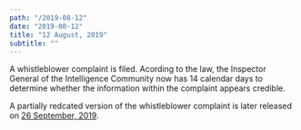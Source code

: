 ```yaml
---
path: "/2019-08-12"
date: "2019-08-12"
title: "12 August, 2019"
subtitle: ""
---
```


A whistleblower complaint is filed. Acording to the law, the Inspector General of the Intelligence Community now has 14 calendar days to determine whether the information within the complaint appears credible.

A partially redcated version of the whistleblower complaint is later released on <a href="#2019-09-26">26 September, 2019</a>.
